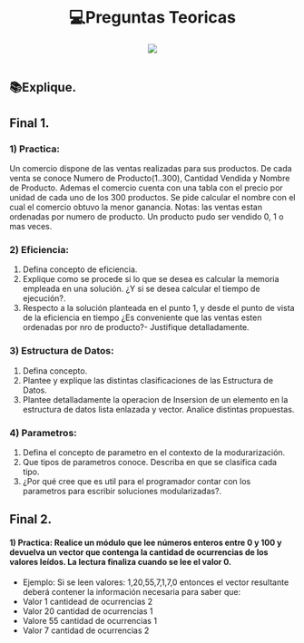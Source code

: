 
<h1 align="center"> 💻Preguntas Teoricas </h1>
<div align="center">
<img src="https://media.giphy.com/media/l4JA1COQqiZB6/giphy.gif"/>
 </div>
<br>

## 📚Explique.
## Final 1.
### 1) Practica:
Un comercio dispone de las ventas realizadas para sus productos. De cada venta se conoce Numero 
de Producto(1..300), Cantidad Vendida y Nombre de Producto. Ademas el comercio cuenta con una 
tabla con el precio por unidad de cada uno de los 300 productos. Se pide calcular el nombre con el 
cual el comercio obtuvo la menor ganancia. 
Notas: las ventas estan ordenadas por numero de producto. Un producto pudo ser vendido 0, 1 o 
mas veces.

### 2) Eficiencia:
1. Defina concepto de eficiencia.
2. Explique como se procede si lo que se desea es calcular la memoria empleada en una solución. ¿Y si se desea calcular el tiempo de ejecución?.
3. Respecto a la solución planteada en el punto 1, y desde el punto de vista de la eficiencia en tiempo ¿Es conveniente que las ventas esten ordenadas por nro de producto?- Justifique detalladamente.

### 3) Estructura de Datos:
1. Defina concepto.
2. Plantee y explique las distintas clasificaciones de las Estructura de Datos.
3. Plantee detalladamente la operacion de Insersion de un elemento en la estructura de datos lista enlazada y vector. Analice distintas propuestas.

### 4) Parametros:
1. Defina el concepto de parametro en el contexto de la modurarización.
2. Que tipos de parametros conoce. Describa en que se clasifica cada tipo.
3. ¿Por qué cree que es util para el programador contar con los parametros para escribir soluciones 
modularizadas?.

## Final 2.
#### 1) Practica: Realice un módulo que lee números enteros entre 0 y 100 y devuelva un vector que contenga la cantidad de ocurrencias de los valores leídos. La lectura finaliza cuando se lee el valor 0.
- Ejemplo: Si se leen valores: 1,20,55,7,1,7,0 entonces el vector resultante deberá contener la información necesaria para saber que:
- Valor 1 cantidead de ocurrencias 2
- Valor 20 cantidad de ocurrencias 1
- Valore 55 cantidad de ocurrencias 1 
- Valor 7 cantidad de ocurrencias 2
